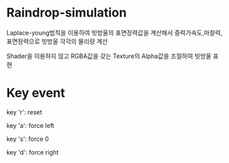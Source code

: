 # Raindrop-simulation

Laplace-young법칙을 이용하여 빗방울의 표면장력값을 계산해서 중력가속도,마찰력,표면장력으로 빗방울 각각의 물리량 계산

Shader을 이용하지 않고 RGBA값을 갖는 Texture의 Alpha값을 조절하여 빗방울 표현 

# Key event
key 'r': reset 

key 'a': force left

key 's': force 0

key 'd': force right

